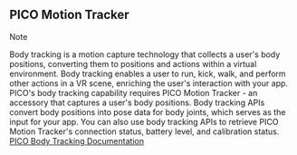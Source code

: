 ## PICO Motion Tracker 
> [!NOTE]
> Body tracking is a motion capture technology that collects a user's body positions, converting them to positions and actions within a virtual environment. Body tracking enables a user to run, kick, walk, and perform other actions in a VR scene, enriching the user's interaction with your app.
> PICO's body tracking capability requires PICO Motion Tracker - an accessory that captures a user's body positions. Body tracking APIs convert body positions into pose data for body joints, which serves as the input for your app. You can also use body tracking APIs to retrieve PICO Motion Tracker's connection status, battery level, and calibration status.
> [PICO Body Tracking Documentation](https://developer-global.pico-interactive.com/document/unity/body-tracking/)
